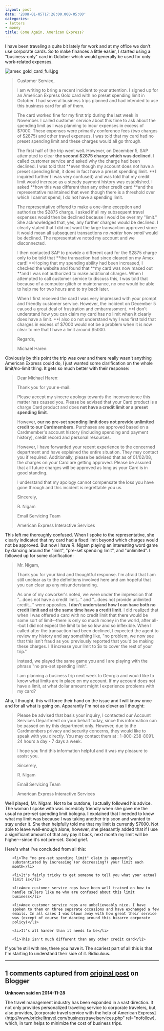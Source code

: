 ```yaml
---
layout: post
date: '2008-01-05T17:28:00.000-05:00'
categories:
- letters
- money
title: Come Again, American Express?
---
```


I have been traveling a quite bit lately for work and at my office we don't use corporate cards. So to make finances a little easier, I started using a "business-only" card in October which would generally be used for only work-related expenses.



![amex_gold_card_full.jpg](amex_gold_card_full.jpg)<blockquote>Customer Service,

I am writing to bring a recent incident to your attention. I signed up for an American Express Gold card with no preset spending limit in October. I had several business trips planned and had intended to use this business card for all of them.

The card worked fine for my first trip during the last week in November. I called customer service about this time to ask about the spending limit as I was planning to incur expenses in excess of $7000. These expenses were primarily conference fees (two charges of $2875) and other travel expenses. I was told that my card had no preset spending limit and these charges would all go through.

The first half of the trip went well. However, on December 5, SAP attempted to clear **the second $2875 charge which was declined.** I called customer service and asked why the charge had been declined. I was told that **even though my account does not have a preset spending limit, it does in fact have a preset spending limit. **I inquired further (I was very confused) and was told that my credit limit would increase as a steady payment history was established. I asked **how this was different than any other credit card **and the representative maintained that even though there is a threshold over which I cannot spend, I do not have a spending limit.

The representative offered to make a one-time exception and authorize the $2875 charge. I asked if all my subsequent travel expenses would then be declined because I would be over my "limit." She acknowledged that, yes, any further charges would be declined. I clearly stated that I did not want the large transaction approved since it would mean all subsequent transactions *no matter how small* would be declined. The representative noted my account and we disconnected.

I then contacted SAP to provide a different card for the $2875 charge only to be told that **the transaction had since cleared on my Amex card! **Hoping that my spending ability had been increased, I checked the website and found that **my card was now maxed out **and I was not authorized to make additional charges. When I attempted to call customer service to discuss this, I was told that because of a computer glitch or maintenance, no one would be able to help me for two hours and to try back later.

When I first received the card I was very impressed with your prompt and friendly customer service. However, the incident on December 5 caused a great deal of frustration and embarrassment. **I don't understand how you can claim my card has no limit when it clearly does have a limit. **I also do not understand why I was first told that charges in excess of $7000 would not be a problem when it is now clear to me that I have a limit around $5000.

Regards,

Michael Haren</blockquote>

Obviously by this point the trip was over and there really wasn't anything American Express could do, I just wanted some clarification on the whole limit/no-limit thing. It gets so much better with their response:

<blockquote>Dear Michael Haren:

Thank you for your e-mail.

Please accept my sincere apology towards the inconvenience this matter has caused you. Please be advised that your Card product is a charge Card product and does **not have a credit limit or a preset spending limit**.

However, **our no pre-set spending limit does not provide unlimited credit to our Cardmembers.** Purchases are approved based on a Cardmember's account history (including spending and payment history), credit record and personal resources.

However, I have forwarded your recent experience to the concerned department and have explained the entire situation. They may contact you if required. Additionally, please be advised that as of 01/02/08, the charges on your Card are getting approved. Please be assured that all future charges will be approved as long as your Card is in good standing.

I understand that my apology cannot compensate the loss you have gone through and this incident is regrettable you us.

Sincerely,

R. Nigam

Email Servicing Team

American Express Interactive Services</blockquote>

This left me thoroughly confused. When I spoke to the representative, she clearly indicated that my card had a fixed limit beyond which charges would not be approved. But now I have R. Nigam playing an interesting word game by dancing around the "limit", "pre-set spending limit", and "unlimited". I followed up for some clarification:

<blockquote>Mr. Nigam,

Thank you for your kind and thoughtful response. I'm afraid that I am still unclear as to the definitions involved here and am hopeful that you can clear up any misunderstanding.

As one of my coworker's noted, we were under the impression that "...does not have a credit limit..." and "...does not provide unlimited credit..." were opposites. **I don't understand how I can have both no credit limit and at the same time have a credit limit**. I did realized that when I was offered a card with no credit limit that there would be some sort of limit--there is only so much money in the world, after all--but I did not expect the limit to be so low and so inflexible. When I called after the transaction had been declined, I expected the agent to review my history and say something like, "no problem, we now see that this isn't fraud as you previously reported that you'd be making these charges. I'll increase your limit to $x to cover the rest of your trip."

Instead, we played the same game you and I are playing with the phrase "no pre-set spending limit".

I am planning a business trip next week to Georgia and would like to know what limits are in place on my account. If my account does not have a limit, at what dollar amount might I experience problems with my card?</blockquote>

Aha, I thought, this will force their hand on the issue and I will know once and for all what is going on. Apparantly I'm not as clever as I thought:

<blockquote>Please be advised that basis your inquiry, I contacted our Account Services Department on your behalf today, since this information can be passed on by this department only. However, due to the Cardmembers privacy and security concerns, they would like to speak with you directly. You may contact them at : 1-800-238-8091. 24 hours a day - 7 days a week.

I hope you find this information helpful and it was my pleasure to assist you.

Sincerely,

R. Nigam

Email Servicing Team

American Express Interactive Services</blockquote>

Well played, Mr. Nigam. Not to be outdone, I actually followed his advice. The woman I spoke with was incredibly friendly when she gave me the usual no pre-set spending limit bologna. I explained that I needed to know what my limit was because I was taking another trip soon and wanted to stay under it. She then helpfully told me that my limit is currently $7000. Not able to leave well-enough alone, however, she pleasantly added that if I use a significant amount of that any pay it back, next month my limit will be higher--since it's not pre-set. Good grief.

Here's what I've concluded from all this:

<ul>

	<li>The "no pre-set spending limit" claim is apparently substantiated by increasing (or decreasing?) your limit each month</li>

	<li>It's fairly tricky to get someone to tell you what your actual limit is</li>

	<li>Amex customer service reps have been well trained on how to handle callers like me who are confused about this limit business</li>

	<li>Amex customer service reps are unbelieveably nice. I have spoken to them on three separate occasions and have exchanged a few emails. In all cases I was blown away with how great their service was (except of course for dancing around this bizarre corporate policy)</li>

	<li>It's all harder than it needs to be</li>

	<li>This isn't much different than any other credit card</li>

</ul>

If you're still with me, there you have it. The scariest part of all this is that I'm starting to understand their side of it. Ridiculous.

---

## 1 comments captured from [original post](https://blog.wassupy.com/2008/01/come-again-american-express.html) on Blogger

**Unknown said on 2014-11-28**

The travel management industry has been expanded in a vast direction. It not only provides personalized traveling service to corporate travelers, but, also provides, [corporate travel service with the help of American Express](http://www.brickelltravel.com/businesstravelservices.php" rel="nofollow), which, in turn helps to minimize the cost of business trips.

